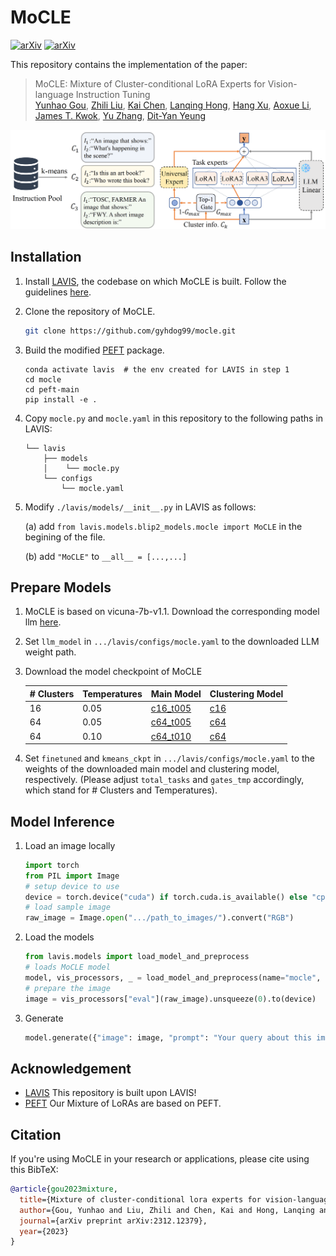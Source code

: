 # MoCLE
[![arXiv](https://img.shields.io/badge/arXiv-2312.12379-b31b1b.svg?style=plastic)](https://arxiv.org/abs/2312.12379) [![arXiv](https://img.shields.io/badge/Web-MoCLE-blue.svg?style=plastic)](https://kaichen1998.github.io/projects/mocle/)

This repository contains the implementation of the paper:

> MoCLE: Mixture of Cluster-conditional LoRA Experts for Vision-language Instruction Tuning <br>
> [Yunhao Gou](https://gyhdog.github.io/), [Zhili Liu](https://scholar.google.com/citations?user=FdR09jsAAAAJ&hl=zh-CN), [Kai Chen](https://kaichen1998.github.io/), [Lanqing Hong](https://scholar.google.com/citations?hl=zh-CN&user=2p7x6OUAAAAJ&view_op=list_works&sortby=pubdate), [Hang Xu](https://xuhangcn.github.io/), [Aoxue Li](https://dblp.org/pid/152/6095.html), [James T. Kwok](https://www.cse.ust.hk/~jamesk/), [Yu Zhang](https://yuzhanghk.github.io/), [Dit-Yan Yeung](https://sites.google.com/view/dyyeung/home) <br>

<!-- ![img](./images/overview.png) -->
<img src="./images/overview.png" alt="drawing" width="800"/>

## Installation


1. Install [LAVIS](https://github.com/salesforce/LAVIS), the codebase on which MoCLE is built. Follow the guidelines [here](https://github.com/salesforce/LAVIS?tab=readme-ov-file#installation).

2. Clone the repository of MoCLE.

   ```bash
   git clone https://github.com/gyhdog99/mocle.git
   ```

3. Build the modified [PEFT](https://github.com/huggingface/peft) package.
    ```Shell
    conda activate lavis  # the env created for LAVIS in step 1
    cd mocle
    cd peft-main
    pip install -e .
    ```

4. Copy ```mocle.py``` and ```mocle.yaml``` in this repository to the following paths in LAVIS:

    ```
    └── lavis
        ├── models
        │    └── mocle.py
        └── configs   
            └── mocle.yaml
    ```

5. Modify ```./lavis/models/__init__.py``` in LAVIS as follows:


    (a) add  ```from lavis.models.blip2_models.mocle import MoCLE``` in the begining of the file.
    
    (b) add ```"MoCLE"``` to ```__all__ = [...,...]```

## Prepare Models
1. MoCLE is based on vicuna-7b-v1.1. Download the corresponding model llm [here](https://huggingface.co/lmsys/vicuna-7b-v1.1).
2. Set ```llm_model``` in ```.../lavis/configs/mocle.yaml``` to the downloaded LLM weight path.
3. Download the model checkpoint of MoCLE

    | # Clusters | Temperatures | Main Model | Clustering Model |
    |--|----|-----|-----|
    | 16 | 0.05 | [c16_t005]() | [c16]() |
    | 64 | 0.05 | [c64_t005]() | [c64]() |
    | 64 | 0.10 | [c64_t010]() | [c64]() |
4. Set ```finetuned``` and ```kmeans_ckpt``` in ```.../lavis/configs/mocle.yaml``` to the weights of the downloaded main model and clustering model, respectively. 
(Please adjust ```total_tasks``` and ```gates_tmp``` accordingly, which stand for # Clusters and Temperatures). 

## Model Inference 

1. Load an image locally

    ```python
    import torch
    from PIL import Image
    # setup device to use
    device = torch.device("cuda") if torch.cuda.is_available() else "cpu"
    # load sample image
    raw_image = Image.open(".../path_to_images/").convert("RGB")
    ```

2. Load the models 

    ```python
    from lavis.models import load_model_and_preprocess
    # loads MoCLE model
    model, vis_processors, _ = load_model_and_preprocess(name="mocle", model_type="mocle", is_eval=True, device=device)
    # prepare the image
    image = vis_processors["eval"](raw_image).unsqueeze(0).to(device)
    ```

3. Generate

    ```python
    model.generate({"image": image, "prompt": "Your query about this image"})
    ```

## Acknowledgement
+ [LAVIS](https://github.com/salesforce/LAVIS) This repository is built upon LAVIS!
+ [PEFT](https://github.com/huggingface/peft) Our Mixture of LoRAs are based on PEFT.

## Citation

If you're using MoCLE in your research or applications, please cite using this BibTeX:

```bibtex
@article{gou2023mixture,
  title={Mixture of cluster-conditional lora experts for vision-language instruction tuning},
  author={Gou, Yunhao and Liu, Zhili and Chen, Kai and Hong, Lanqing and Xu, Hang and Li, Aoxue and Yeung, Dit-Yan and Kwok, James T and Zhang, Yu},
  journal={arXiv preprint arXiv:2312.12379},
  year={2023}
}
```
